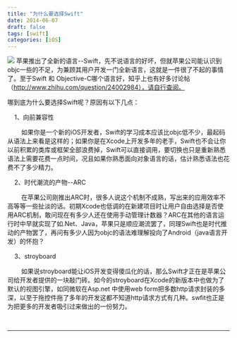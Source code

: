 ```yaml
---
title: "为什么要选择Swift"
date: 2014-06-07
draft: false
tags: [swift]
categories: [iOS]
---
```


![](/Content/upload/Img20140607/s_5ndgvtvw_gnf.png) 
苹果推出了全新的语言--Swift，先不说语言的好坏，但就苹果公司能认识到objc一些的不足，为兼顾其用户开发一门全新语言，这就是一件很了不起的事情了。至于Swift 和 Objective-C哪个语言好，知乎上也有好多讨论帖（http://www.zhihu.com/question/24002984），请自行查阅。

哪到底为什么要选择Swift呢？原因有以下几点：

    1、向前兼容性

        如果你是一个新的iOS开发者，Swift的学习成本应该比objc低不少，最起码从语法上来看是这样的；如果你是在Xcode上开发多年的老手，Swift也不会让你以前积累的类库或框架全部浪费掉，Swift可以直接调用，要切换也只是重新熟悉语法上需要花费一点时间，况且如果你熟悉面向对象语言的话，估计熟悉语法也花费不了多少精力。

    2、时代潮流的产物--ARC

        在苹果公司刚推出ARC时，很多人说这个机制不成熟，写出来的应用效率不高等等一些扯淡的话。初期Xcode也低调的在新建项目时让用户自由选择是否使用ARC机制，敢问现在有多少人还在使用手动管理计数器？ARC在其他的语言运行时中早就实现了如.Net、Java，苹果只是顺应潮流罢了，同理Swift也是时代推动的产物罢了，再问有多少人因为objc的语法难理解投向了Android（java语言开发）的怀抱？

    3、stroyboard

        如果说stroyboard能让iOS开发变得傻瓜化的话，那么Swift才正在是苹果公司给开发者提供的一块敲门砖。如今的stroyboard在Xcode的新版本中也做为了默认的视图引擎，如同微软在Asp.net 中使用web form把多数http请求封装的多深，以至于拖控件拖了多年的开发这都不知道http请求方式有几种。swfit也正是为把更多的开发者吸引过来做出的一份努力。

    


 
- - -
 